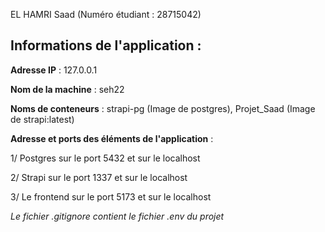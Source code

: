 EL HAMRI Saad (Numéro étudiant : 28715042)

## Informations de l'application :

**Adresse IP** : 127.0.0.1

**Nom de la machine** : seh22

**Noms de conteneurs** : strapi-pg (Image de postgres), Projet_Saad (Image de strapi:latest)

**Adresse et ports des éléments de l'application** : 

1/ Postgres sur le port 5432 et sur le localhost

2/ Strapi sur le port 1337 et sur le localhost

3/ Le frontend sur le port 5173 et sur le localhost




*Le fichier .gitignore contient le fichier .env du projet*
